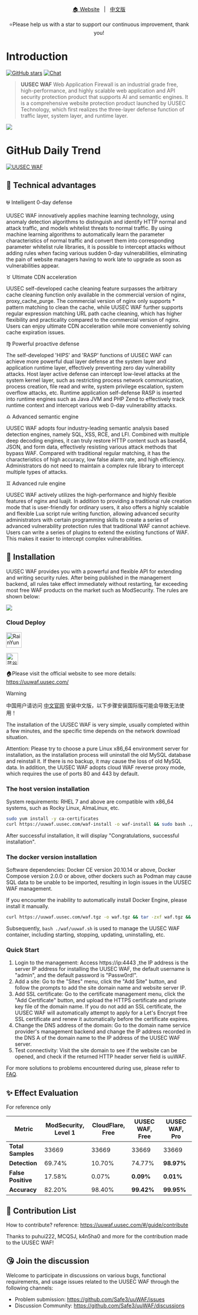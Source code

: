 <p align="center">
  <a target="_blank" href="https://www.uusec.com/">🏠 Website</a> &nbsp; | &nbsp;
  <a target="_blank" href="/README_CN.md">中文版</a>
  <br/><br/>
    ⭐Please help us with a star to support our continuous improvement, thank you!
</p>



# Introduction

[![GitHub stars](https://img.shields.io/github/stars/Safe3/uuWAF.svg?label=Follow&nbsp;uuWAF&style=for-the-badge)](https://github.com/Safe3/uuWAF)
[![Chat](https://img.shields.io/badge/Discuss-Join-7289da.svg?style=for-the-badge)](https://github.com/Safe3/uuWAF/discussions)

> **UUSEC WAF** Web Application Firewall is an industrial grade free, high-performance, and highly scalable web application and API security protection product that supports AI and semantic engines. It is a comprehensive website protection product launched by UUSEC Technology, which first realizes the three-layer defense function of traffic layer, system layer, and runtime layer.

![](http://uuwaf.uusec.com/_media/waf.png)



# GitHub Daily Trend
[![UUSEC WAF](https://res.cloudinary.com/marcomontalbano/image/upload/v1742432660/video_to_markdown/images/youtube--x8oHis0gzlE-c05b58ac6eb4c4700831b2b3070cd403.jpg)](https://www.youtube.com/watch?v=x8oHis0gzlE "UUSEC WAF")



## :dart: Technical advantages
:ophiuchus: Intelligent 0-day defense

UUSEC WAF innovatively applies machine learning technology, using anomaly detection algorithms to distinguish and identify HTTP normal and attack traffic, and models whitelist threats to normal traffic. By using machine learning algorithms to automatically learn the parameter characteristics of normal traffic and convert them into corresponding parameter whitelist rule libraries, it is possible to intercept attacks without adding rules when facing various sudden 0-day vulnerabilities, eliminating the pain of website managers having to work late to upgrade as soon as vulnerabilities appear.

:taurus: Ultimate CDN acceleration

UUSEC self-developed cache cleaning feature surpasses the arbitrary cache cleaning function only available in the commercial version of nginx, proxy_cache_purge. The commercial version of nginx only supports * pattern matching to clean the cache, while UUSEC WAF further supports regular expression matching URL path cache cleaning, which has higher flexibility and practicality compared to the commercial version of nginx. Users can enjoy ultimate CDN acceleration while more conveniently solving cache expiration issues.

:virgo: Powerful proactive defense

The self-developed 'HIPS' and 'RASP' functions of UUSEC WAF can achieve more powerful dual layer defense at the system layer and application runtime layer, effectively preventing zero day vulnerability attacks. Host layer active defense can intercept low-level attacks at the system kernel layer, such as restricting process network communication, process creation, file read and write, system privilege escalation, system overflow attacks, etc. Runtime application self-defense RASP is inserted into runtime engines such as Java JVM and PHP Zend to effectively track runtime context and intercept various web 0-day vulnerability attacks.

:libra: Advanced semantic engine

UUSEC WAF adopts four industry-leading semantic analysis based detection engines, namely SQL, XSS, RCE, and LFI. Combined with multiple deep decoding engines, it can truly restore HTTP content such as base64, JSON, and form data, effectively resisting various attack methods that bypass WAF. Compared with traditional regular matching, it has the characteristics of high accuracy, low false alarm rate, and high efficiency. Administrators do not need to maintain a complex rule library to intercept multiple types of attacks.

:gemini: Advanced rule engine

UUSEC WAF actively utilizes the high-performance and highly flexible features of nginx and luajit. In addition to providing a traditional rule creation mode that is user-friendly for ordinary users, it also offers a highly scalable and flexible Lua script rule writing function, allowing advanced security administrators with certain programming skills to create a series of advanced vulnerability protection rules that traditional WAF cannot achieve. Users can write a series of plugins to extend the existing functions of WAF. This makes it easier to intercept complex vulnerabilities.




## :rocket: Installation

UUSEC WAF provides you with a powerful and flexible API for extending and writing security rules. After being published in the management backend, all rules take effect immediately without restarting, far exceeding most free WAF products on the market such as ModSecurity. The rules are shown below:

![](http://uuwaf.uusec.com/_media/rule.png)

### Cloud Deploy

<a href="https://app.rainyun.com/apps/rca/store/6202?ref=689306" target="_blank"><img height="42" src="https://rainyun-apps.cn-nb1.rains3.com/materials/deploy-on-rainyun-en.svg" alt="RainYun"></a>

<a href="https://8465.cn/aff/NCKQREHC" target="_blank"><img height="32" src="https://8465.cn/themes/web/www/upload/local665305c838bfb.png" alt="蓝谷科技"></a>

🏠Please visit the official website to see more details:  https://uuwaf.uusec.com/ 

> [!WARNING]
> 中国用户请访问 [中文官网](https://waf.uusec.com/) 安装中文版，以下步骤安装国际版可能会导致无法使用！

The installation of the UUSEC WAF is very simple, usually completed within a few minutes, and the specific time depends on the network download situation.

Attention: Please try to choose a pure Linux x86_64 environment server for installation, as the installation process will uninstall the old MySQL database and reinstall it. If there is no backup, it may cause the loss of old MySQL data. In addition, the UUSEC WAF adopts cloud WAF reverse proxy mode, which requires the use of ports 80 and 443 by default.

### The host version installation

System requirements: RHEL 7 and above are compatible with x86_64 systems, such as Rocky Linux, AlmaLinux, etc.


```bash
sudo yum install -y ca-certificates
curl https://uuwaf.uusec.com/waf-install -o waf-install && sudo bash ./waf-install && rm -f ./waf-install
```

After successful installation, it will display "Congratulations, successful installation".

### The docker version installation

Software dependencies: Docker CE version 20.10.14 or above, Docker Compose version 2.0.0 or above, other dockers such as Podman may cause SQL data to be unable to be imported, resulting in login issues in the UUSEC WAF management.

If you encounter the inability to automatically install Docker Engine, please install it manually.

```bash
curl https://uuwaf.uusec.com/waf.tgz -o waf.tgz && tar -zxf waf.tgz && sudo bash ./waf/uuwaf.sh
```

Subsequently, `bash ./waf/uuwaf.sh` is used to manage the UUSEC WAF container, including starting, stopping, updating, uninstalling, etc.

### Quick Start

1. Login to the management: Access https://ip:4443 ,the IP address is the server IP address for installing the UUSEC WAF, the default username is "admin", and the default password is "Passw0rd!".
2. Add a site: Go to the "Sites" menu, click the "Add Site" button, and follow the prompts to add the site domain name and website server IP.
3. Add SSL certificate: Go to the certificate management menu, click the "Add Certificate" button, and upload the HTTPS certificate and private key file of the domain name. If you do not add an SSL certificate, the UUSEC WAF will automatically attempt to apply for a Let's Encrypt free SSL certificate and renew it automatically before the certificate expires.
4. Change the DNS address of the domain: Go to the domain name service provider's management backend and change the IP address recorded in the DNS A of the domain name to the IP address of the UUSEC WAF server.
5. Test connectivity: Visit the site domain to see if the website can be opened, and check if the returned HTTP header server field is uuWAF.

For more solutions to problems encountered during use, please refer to [FAQ](https://uuwaf.uusec.com/#/guide/problems).



## :sparkles: Effect Evaluation

For reference only

| Metric             | ModSecurity, Level 1 | CloudFlare, Free | UUSEC WAF, Free | UUSEC WAF, Pro |
| ------------------ | -------------------- | ---------------- | --------------- | -------------- |
| **Total Samples**      | 33669                | 33669            | 33669           | 33669          |
| **Detection**      | 69.74%               | 10.70%           | 74.77%          | **98.97%**     |
| **False Positive** | 17.58%               | 0.07%            | **0.09%**       | **0.01%**      |
| **Accuracy**       | 82.20%               | 98.40%           | **99.42%**      | **99.95%**     |




## :gift_heart: Contribution List

How to contribute? reference: https://uuwaf.uusec.com/#/guide/contribute

Thanks to puhui222, MCQSJ, k4n5ha0 and more for the contribution made to the UUSEC WAF!




## :kissing_heart: Join the discussion

Welcome to participate in discussions on various bugs, functional requirements, and usage issues related to the UUSEC WAF through the following channels:

- Problem submission: https://github.com/Safe3/uuWAF/issues
- Discussion Community: https://github.com/Safe3/uuWAF/discussions
